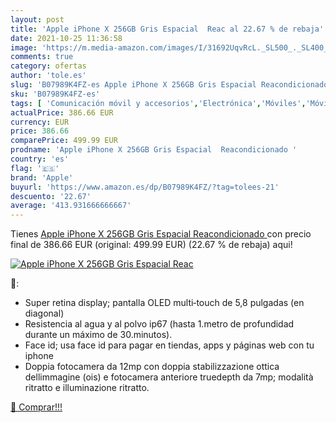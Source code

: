 ```yaml
---
layout: post
title: 'Apple iPhone X 256GB Gris Espacial  Reac al 22.67 % de rebaja'
date: 2021-10-25 11:36:58
image: 'https://m.media-amazon.com/images/I/31692UqvRcL._SL500_._SL400_.jpg'
comments: true
category: ofertas
author: 'tole.es'
slug: 'B07989K4FZ-es Apple iPhone X 256GB Gris Espacial Reacondicionado'
sku: 'B07989K4FZ-es'
tags: [ 'Comunicación móvil y accesorios','Electrónica','Móviles','Móviles y smartphones libres','apple','iphone', ]
actualPrice: 386.66 EUR
currency: EUR
price: 386.66
comparePrice: 499.99 EUR
prodname: 'Apple iPhone X 256GB Gris Espacial  Reacondicionado '
country: 'es'
flag: '🇪🇸'
brand: 'Apple'
buyurl: 'https://www.amazon.es/dp/B07989K4FZ/?tag=tolees-21'
descuento: '22.67'
average: '413.931666666667'
---
```


Tienes [Apple iPhone X 256GB Gris Espacial  Reacondicionado ](https://www.amazon.es/dp/B07989K4FZ/?tag=tolees-21) con precio final de  386.66 EUR (original: 499.99 EUR) (22.67 %  de rebaja) aqui!

[![Apple iPhone X 256GB Gris Espacial  Reac](https://m.media-amazon.com/images/I/31692UqvRcL._SL500_._SL400_.jpg)](https://www.amazon.es/dp/B07989K4FZ/?tag=tolees-21)

🔎:

- Super retina display; pantalla OLED multi‑touch de 5,8 pulgadas (en diagonal)
- Resistencia al agua y al polvo ip67 (hasta 1.metro de profundidad durante un máximo de 30.minutos).
- Face id; usa face id para pagar en tiendas, apps y páginas web con tu iphone
- Doppia fotocamera da 12mp con doppia stabilizzazione ottica dellimmagine (ois) e fotocamera anteriore truedepth da 7mp; modalità ritratto e illuminazione ritratto.

[🛒 Comprar!!!](https://www.amazon.es/dp/B07989K4FZ/?tag=tolees-21)
